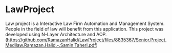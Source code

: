 # LawProject
Law project is a Interactive Law Firm Automation and Management System. People in the field of law will benefit from this application.  This project was developed using N-Layer Architecture and AOP.
(https://github.com/RamazanHalid/LawProject/files/8835367/Senior.Project.Medilaw.Ramazan.Halid.-.Samin.Taheri.pdf)
